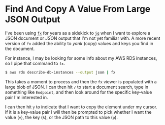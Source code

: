 # Find And Copy A Value From Large JSON Output

I've been using [`fx`](https://github.com/antonmedv/fx) for years as a sidekick
to [`jq`](https://jqlang.org/) when I want to explore a JSON document or JSON
output that I'm not yet familiar with. A more recent version of `fx` added the
ability to _yank_ (copy) values and keys you find in the document.

For instance, I may be looking for some info about my AWS RDS instances, so I
pipe that command to `fx`.

```bash
$ aws rds describe-db-instances --output json | fx
```

This takes a moment to process and then the `fx` viewer is populated with a
large blob of JSON. I can then hit `/` to start a document search, type in
something like `Endpoint`, and then look around for the specific key-value pair
I'm interested in.

I can then hit `y` to indicate that I want to copy the element under my cursor.
If it is a key-value pair I will then be prompted to pick whether I want the
value (`v`), the key (`k`), or the JSON path to this value (`p`).

